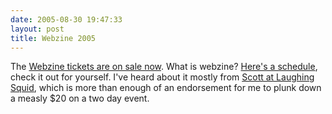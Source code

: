 ```yaml
---
date: 2005-08-30 19:47:33
layout: post
title: Webzine 2005
---
```


The [Webzine tickets are on sale now](http://www.webzine2005.com/2005/08/16/tickets-on-sale/). What is webzine? [Here's a schedule](http://www.webzine2005.com/schedule/), check it out for yourself. I've heard about it mostly from [Scott at Laughing Squid](http://www.laughingsquid.com/), which is more than enough of an endorsement for me to plunk down a measly $20 on a two day event.

